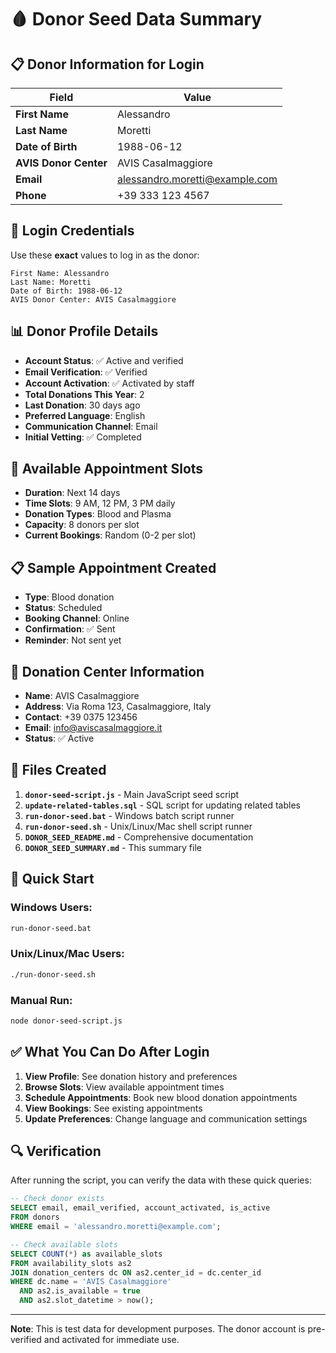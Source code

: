 # 🩸 Donor Seed Data Summary

## 📋 Donor Information for Login

| Field | Value |
|-------|-------|
| **First Name** | Alessandro |
| **Last Name** | Moretti |
| **Date of Birth** | 1988-06-12 |
| **AVIS Donor Center** | AVIS Casalmaggiore |
| **Email** | alessandro.moretti@example.com |
| **Phone** | +39 333 123 4567 |

## 🔑 Login Credentials

Use these **exact** values to log in as the donor:

```
First Name: Alessandro
Last Name: Moretti
Date of Birth: 1988-06-12
AVIS Donor Center: AVIS Casalmaggiore
```

## 📊 Donor Profile Details

- **Account Status**: ✅ Active and verified
- **Email Verification**: ✅ Verified
- **Account Activation**: ✅ Activated by staff
- **Total Donations This Year**: 2
- **Last Donation**: 30 days ago
- **Preferred Language**: English
- **Communication Channel**: Email
- **Initial Vetting**: ✅ Completed

## 📅 Available Appointment Slots

- **Duration**: Next 14 days
- **Time Slots**: 9 AM, 12 PM, 3 PM daily
- **Donation Types**: Blood and Plasma
- **Capacity**: 8 donors per slot
- **Current Bookings**: Random (0-2 per slot)

## 📋 Sample Appointment Created

- **Type**: Blood donation
- **Status**: Scheduled
- **Booking Channel**: Online
- **Confirmation**: ✅ Sent
- **Reminder**: Not sent yet

## 🏥 Donation Center Information

- **Name**: AVIS Casalmaggiore
- **Address**: Via Roma 123, Casalmaggiore, Italy
- **Contact**: +39 0375 123456
- **Email**: info@aviscasalmaggiore.it
- **Status**: ✅ Active

## 📁 Files Created

1. **`donor-seed-script.js`** - Main JavaScript seed script
2. **`update-related-tables.sql`** - SQL script for updating related tables
3. **`run-donor-seed.bat`** - Windows batch script runner
4. **`run-donor-seed.sh`** - Unix/Linux/Mac shell script runner
5. **`DONOR_SEED_README.md`** - Comprehensive documentation
6. **`DONOR_SEED_SUMMARY.md`** - This summary file

## 🚀 Quick Start

### Windows Users:
```bash
run-donor-seed.bat
```

### Unix/Linux/Mac Users:
```bash
./run-donor-seed.sh
```

### Manual Run:
```bash
node donor-seed-script.js
```

## ✅ What You Can Do After Login

1. **View Profile**: See donation history and preferences
2. **Browse Slots**: View available appointment times
3. **Schedule Appointments**: Book new blood donation appointments
4. **View Bookings**: See existing appointments
5. **Update Preferences**: Change language and communication settings

## 🔍 Verification

After running the script, you can verify the data with these quick queries:

```sql
-- Check donor exists
SELECT email, email_verified, account_activated, is_active 
FROM donors 
WHERE email = 'alessandro.moretti@example.com';

-- Check available slots
SELECT COUNT(*) as available_slots 
FROM availability_slots as2
JOIN donation_centers dc ON as2.center_id = dc.center_id
WHERE dc.name = 'AVIS Casalmaggiore' 
  AND as2.is_available = true 
  AND as2.slot_datetime > now();
```

---

**Note**: This is test data for development purposes. The donor account is pre-verified and activated for immediate use. 